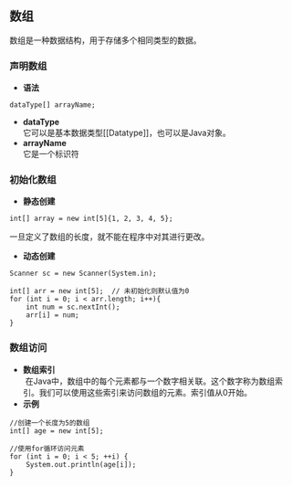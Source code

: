 ## 数组
数组是一种数据结构，用于存储多个相同类型的数据。
### 声明数组
- **语法**  
```
dataType[] arrayName;
```
- **dataType**  
	它可以是基本数据类型[[Datatype]]，也可以是Java对象。
- **arrayName**  
	它是一个标识符
### 初始化数组
- **静态创建**  
```
int[] array = new int[5]{1, 2, 3, 4, 5};
```
一旦定义了数组的长度，就不能在程序中对其进行更改。
- **动态创建**  
```
Scanner sc = new Scanner(System.in);  

int[] arr = new int[5];  // 未初始化则默认值为0
for (int i = 0; i < arr.length; i++){  
    int num = sc.nextInt();  
    arr[i] = num;  
}
```
### 数组访问
- **数组索引**  
	 在Java中，数组中的每个元素都与一个数字相关联。这个数字称为数组索引。我们可以使用这些索引来访问数组的元素。索引值从0开始。
- **示例**  
```
//创建一个长度为5的数组  
int[] age = new int[5];  
  
//使用for循环访问元素  
for (int i = 0; i < 5; ++i) {  
    System.out.println(age[i]);  
}
```
